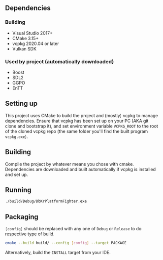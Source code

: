 ## Dependencies
### Building
- Visual Studio 2017+
- CMake 3.15+
- vcpkg 2020.04 or later
- Vulkan SDK

### Used by project (automatically downloaded)
- Boost
- SDL2
- GGPO
- EnTT

## Setting up

This project uses CMake to build the project and (mostly) vcpkg to manage dependencies. Ensure that vcpkg has been set up on your PC (AKA git clone and bootstrap it), and set environment variable `VCPKG_ROOT` to the root of the cloned vcpkg repo (the same folder you'll find the built program `vcpkg.exe`).

## Building

Compile the project by whatever means you chose with cmake. Dependencies are downloaded and built automatically if vcpkg is installed and set up.

## Running

```sh
./build/Debug/DbKrPlatformFighter.exe
```

## Packaging

`[config]` should be replaced with any one of `Debug` or `Release` to do respective type of build.

```sh
cmake --build build/ --config [config] --target PACKAGE
```

Alternatively, build the `INSTALL` target from your IDE.
